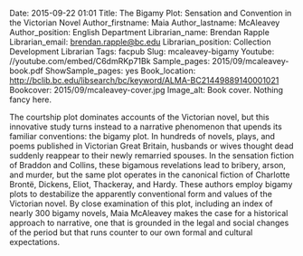 Date: 2015-09-22 01:01
Title: The Bigamy Plot: Sensation and Convention in the Victorian Novel
Author_firstname: Maia
Author_lastname: McAleavey
Author_position: English Department
Librarian_name: Brendan Rapple
Librarian_email: brendan.rapple@bc.edu
Librarian_position: Collection Development Librarian
Tags: facpub
Slug: mcaleavey-bigamy 
Youtube: //youtube.com/embed/C6dmRKp71Bk
Sample_pages: 2015/09/mcaleavey-book.pdf
ShowSample_pages: yes
Book_location: http://bclib.bc.edu/libsearch/bc/keyword/ALMA-BC21449889140001021
Bookcover: 2015/09/mcaleavey-cover.jpg
Image_alt: Book cover. Nothing fancy here. 

  The courtship plot dominates accounts of the Victorian novel, but this innovative study turns instead to a narrative phenomenon that upends its familiar conventions: the bigamy plot. In hundreds of novels, plays, and poems published in Victorian Great Britain, husbands or wives thought dead suddenly reappear to their newly remarried spouses. In the sensation fiction of Braddon and Collins, these bigamous revelations lead to bribery, arson, and murder, but the same plot operates in the canonical fiction of Charlotte Brontë, Dickens, Eliot, Thackeray, and Hardy. These authors employ bigamy plots to destabilize the apparently conventional form and values of the Victorian novel. By close examination of this plot, including an index of nearly 300 bigamy novels, Maia McAleavey makes the case for a historical approach to narrative, one that is grounded in the legal and social changes of the period but that runs counter to our own formal and cultural expectations.